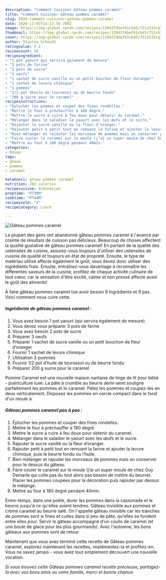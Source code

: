 ```yaml
---
description: "Comment Cuisiner Gâteau pommes caramel"
title: "Comment Cuisiner Gâteau pommes caramel"
slug: 5926-comment-cuisiner-gateau-pommes-caramel
date: 2020-11-05T14:13:56.780Z
image: https://img-global.cpcdn.com/recipes/1394374bef61cb45/751x532cq70/gateau-pommes-caramel-photo-principale-de-la-recette.jpg
thumbnail: https://img-global.cpcdn.com/recipes/1394374bef61cb45/751x532cq70/gateau-pommes-caramel-photo-principale-de-la-recette.jpg
cover: https://img-global.cpcdn.com/recipes/1394374bef61cb45/751x532cq70/gateau-pommes-caramel-photo-principale-de-la-recette.jpg
author: Stanley Schmidt
ratingvalue: 3.2
reviewcount: 10
recipeingredient:
- "1 pot yaourt qui servira galement de mesure"
- "3 pots de farine"
- "2 pots de sucre"
- "3 oeufs"
- "1 sachet de sucre vanille ou un petit bouchon de fleur doranger"
- "1 sachet de levure chimique"
- "3 pommes"
- "1/2 pot dhuile de tournesol ou de beurre fondu"
- "200 g sucre pour le caramel"
recipeinstructions:
- "Éplucher les pommes et couper des fines rondelles."
- "Mettre le four à préchauffer à 180 degré."
- "Mettre le sucre à cuire à feu doux pour obtenir du caramel."
- "Mélanger dans le saladier le yaourt avec les œufs et le sucre."
- "Rajouter le sucre vanillé ou la fleur d’oranger."
- "Rajouter petit à petit tout en remuant la farine et ajouter la levure chimique, puis le beurre fondu ou l’huile."
- "Bien mélanger et rajouter les morceaux de pommes mais en conserver pour le dessus du gâteau."
- "Faire couler le caramel sur le moule (j’ai un super moule de chez Guy Demarle qui colle pas du tout alors pas besoin de mettre du beurre). Placer les pommes coupées pour la décoration puis rajouter par dessus le mélange."
- "Mettre au four à 180 degré pendant 40min."
categories:
- Resep
tags:
- gteau
- pommes
- caramel

katakunci: gteau pommes caramel 
nutrition: 283 calories
recipecuisine: Indonesian
preptime: "PT30M"
cooktime: "PT44M"
recipeyield: "3"
recipecategory: Lunch

---
```



![Gâteau pommes caramel](https://img-global.cpcdn.com/recipes/1394374bef61cb45/751x532cq70/gateau-pommes-caramel-photo-principale-de-la-recette.jpg)

La plupart des gens ont abandonné gâteau pommes caramel à l'avance par crainte de résultats de cuisson pas délicieux. Beaucoup de choses affectent la qualité gustative de gâteau pommes caramel! En partant de la qualité des ustensiles de cuisine, assurez-vous toujours d'utiliser des ustensiles de cuisine de qualité et toujours en état de propreté. Ensuite, le type de matériau utilisé affecte également le goût, vous devez donc utiliser des ingrédients frais. Ensuite, entraînez-vous davantage à reconnaître les différentes saveurs de la cuisine, profitez de chaque activité culinaire de tout cœur, car la sensation d'être excité, calme et non pressé affecte aussi le goût des aliments!

<!--inarticleads1-->

À faire gâteau pommes caramel tue avoir besoin 9 Ingrédients et 9 pas. Voici comment vous cuire cette.

##### Ingrédients de gâteau pommes caramel :

1. Vous avez besoin 1 pot yaourt (qui servira également de mesure)
1. Vous devez vous préparer 3 pots de farine
1. Vous avez besoin 2 pots de sucre
1. Préparer 3 oeufs
1. Préparer 1 sachet de sucre vanille ou un petit bouchon de fleur d’oranger
1. Fournir 1 sachet de levure chimique
1. Utilisation 3 pommes
1. Fournir 1/2 pot d’huile de tournesol ou de beurre fondu
1. Préparer 200 g sucre pour le caramel


Pomme Caramel est une nouvelle maison nantaise de linge de lit pour bébé - puériculture luxe. La pâte à crumble au beurre demi-semi souligne parfaitement les pommes et le caramel. Pelez les pommes et coupez-les en deux verticalement. Disposez les pommes en cercle compact dans le fond d&#39;un moule à. 

<!--inarticleads2-->

##### Gâteau pommes caramel pas à pas :

1. Éplucher les pommes et couper des fines rondelles.
1. Mettre le four à préchauffer à 180 degré.
1. Mettre le sucre à cuire à feu doux pour obtenir du caramel.
1. Mélanger dans le saladier le yaourt avec les œufs et le sucre.
1. Rajouter le sucre vanillé ou la fleur d’oranger.
1. Rajouter petit à petit tout en remuant la farine et ajouter la levure chimique, puis le beurre fondu ou l’huile.
1. Bien mélanger et rajouter les morceaux de pommes mais en conserver pour le dessus du gâteau.
1. Faire couler le caramel sur le moule (j’ai un super moule de chez Guy Demarle qui colle pas du tout alors pas besoin de mettre du beurre). Placer les pommes coupées pour la décoration puis rajouter par dessus le mélange.
1. Mettre au four à 180 degré pendant 40min.


Entre-temps, dans une poêle, dorer les pommes dans la cassonade et le beurre jusqu&#39;à ce qu&#39;elles soient tendres. Gâteau invisible aux pommes et crème caramel au beurre salé. On l&#39;appelle gâteau invisible car les tranches de pommes sont si fines et cuites dans si peu de pâte, qu&#39;elles se fondent entre elles pour. Servir le gâteau accompagné d&#39;un coulis de caramel (et une boule de glace pour les plus gourmands). Avec l&#39;automne, les bons gâteaux aux pommes sont de retour. 

<!--inarticleads1-->

<p>
Maintenant que vous avez terminé cette recette de Gâteau pommes caramel, explorez maintenant les recettes, implémentez-la et profitez-en. Vous ne savez jamais - vous avez tout simplement découvert une nouvelle vocation.
</p>

<p>
<i>Si vous trouvez cette Gâteau pommes caramel recette précieuse, partagez-la avec vos bons amis ou votre famille, merci et bonne chance.</i>
</p>

